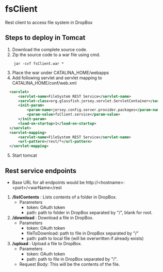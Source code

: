 # fsClient
Rest client to access file system in DropBox

## Steps to deploy in Tomcat
1. Download the complete source code.
2. Zip the source code to a war file using cmd.
```
	jar -cvf fsClient.war *
```
3. Place the war under CATALINA_HOME/webapps
4. Add following servlet and servlet mapping to CATALINA_HOME/conf/web.xml
  ```xml
	<servlet>
		<servlet-name>FileSystem REST Service</servlet-name>
		<servlet-class>org.glassfish.jersey.servlet.ServletContainer</servlet-class>
		<init-param>
			<param-name>jersey.config.server.provider.packages</param-name>
			<param-value>fsClient.service</param-value>
		</init-param>
		<load-on-startup>1</load-on-startup>
	</servlet>
	<servlet-mapping>
		<servlet-name>FileSystem REST Service</servlet-name>
		<url-pattern>/rest/*</url-pattern>
	</servlet-mapping>
```  
5. Start tomcat

## Rest service endpoints
 - Base URL for all endpoints would be http://\<hostname\>:\<port\>/\<warName\>/rest

1. **/listContents** : Lists contents of a folder in DropBox.  
	- Parameters
  		- token: OAuth token
  		- path: path to folder in DropBox separated by "/", blank for root.
2. **/download**  : Download a file in DropBox.  
	- Parameters
  		- token: OAuth token
  		- fileToDownload: path to file in DropBox separated by "/"
  		- path: path to local file (will be overwritten if already exists)
3. **/upload**  : Upload a file to DropBox.  
	- Parameters
  		- token: OAuth token
  		- path: path to file in DropBox separated by "/".  	    
	- Request Body: This will be the contents of the file.
